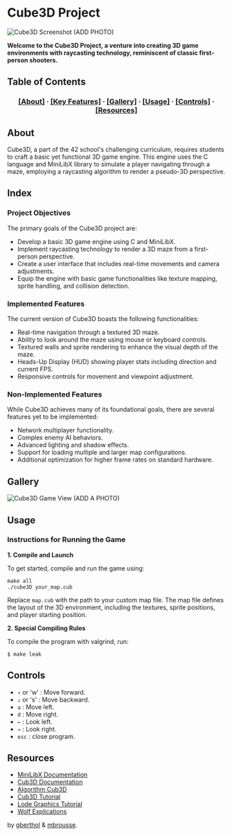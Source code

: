# Cube3D Project

![Cube3D Screenshot (ADD PHOTO)]()

**Welcome to the Cube3D Project, a venture into creating 3D game environments with raycasting technology, reminiscent of classic first-person shooters.**

## Table of Contents

<h3 align="center">
	<a href="#about">[About]</a>
	<span> · </span>
	<a href="#key-features">[Key Features]</a>
	<span> · </span>
	<a href="#gallery">[Gallery]</a>
	<span> · </span>
    <a href="#usage">[Usage]</a>
    <span> · </span>
	<a href="#controls">[Controls]</a>
    <span> · </span>
	<a href="#resources">[Resources]</a>
</h3>

## About

Cube3D, a part of the 42 school's challenging curriculum, requires students to craft a basic yet functional 3D game engine. This engine uses the C language and MiniLibX library to simulate a player navigating through a maze, employing a raycasting algorithm to render a pseudo-3D perspective.

## Index

### Project Objectives

The primary goals of the Cube3D project are:
- Develop a basic 3D game engine using C and MiniLibX.
- Implement raycasting technology to render a 3D maze from a first-person perspective.
- Create a user interface that includes real-time movements and camera adjustments.
- Equip the engine with basic game functionalities like texture mapping, sprite handling, and collision detection.

### Implemented Features

The current version of Cube3D boasts the following functionalities:
- Real-time navigation through a textured 3D maze.
- Ability to look around the maze using mouse or keyboard controls.
- Textured walls and sprite rendering to enhance the visual depth of the maze.
- Heads-Up Display (HUD) showing player stats including direction and current FPS.
- Responsive controls for movement and viewpoint adjustment.

### Non-Implemented Features

While Cube3D achieves many of its foundational goals, there are several features yet to be implemented:
- Network multiplayer functionality.
- Complex enemy AI behaviors.
- Advanced lighting and shadow effects.
- Support for loading multiple and larger map configurations.
- Additional optimization for higher frame rates on standard hardware.


## Gallery

![Cube3D Game View (ADD A PHOTO)]()

## Usage

### Instructions for Running the Game

**1. Compile and Launch**

To get started, compile and run the game using:

```shell
make all
./cube3D your_map.cub
```
Replace `map.cub` with the path to your custom map file. The map file defines the layout of the 3D environment, including the textures, sprite positions, and player starting position.

**2. Special Compiling Rules**

To compile the program with valgrind, run:

```shell
$ make leak
```

## Controls

- `↑` or 'w' : Move forward.
- `↓` or 's' : Move backward.
- `a` : Move left.
- `d` : Move right.
- `←` : Look left.
- `→` : Look right.
- `esc` : close program.

## Resources

- [MiniLibX Documentation](https://harm-smits.github.io/42docs/)
- [Cub3D Documentation](https://harm-smits.github.io/42docs/projects/cub3d)
- [Algorithm Cub3D](https://docs.google.com/document/d/1tdNYHg3Mfqf8dr8W6Ajs3seUugwtmaQizZ7BzimkXog/edit?pli=1#heading=h.bd9zh49nig4r)
- [Cub3D Tutorial](http://forums.mediabox.fr/wiki/tutoriaux/flashplatform/affichage/3d/raycasting)
- [Lode Graphics Tutorial](https://lodev.org/cgtutor/raycasting.html)
- [Wolf Explications](https://guy-grave.developpez.com/tutoriels/jeux/doom-wolfenstein-raycasting/)

by [gberthol](https://github.com/Pastequeisntreal) & [mbrousse](https://github.com/maxdegers).